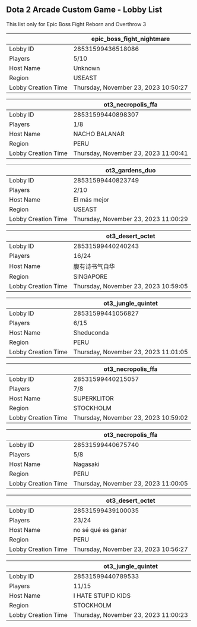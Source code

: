 ## Dota 2 Arcade Custom Game - Lobby List

This list only for Epic Boss Fight Reborn and Overthrow 3

|  | epic_boss_fight_nightmare |
| ------ | ------ |
| Lobby ID | 28531599436518086 |
| Players | 5/10 |
| Host Name | Unknown |
| Region | USEAST |
| Lobby Creation Time | Thursday, November 23, 2023 10:50:27 |


|  | ot3_necropolis_ffa |
| ------ | ------ |
| Lobby ID | 28531599440898307 |
| Players | 1/8 |
| Host Name | NACHO BALANAR |
| Region | PERU |
| Lobby Creation Time | Thursday, November 23, 2023 11:00:41 |


|  | ot3_gardens_duo |
| ------ | ------ |
| Lobby ID | 28531599440823749 |
| Players | 2/10 |
| Host Name | El más mejor |
| Region | USEAST |
| Lobby Creation Time | Thursday, November 23, 2023 11:00:29 |


|  | ot3_desert_octet |
| ------ | ------ |
| Lobby ID | 28531599440240243 |
| Players | 16/24 |
| Host Name | 腹有诗书气自华 |
| Region | SINGAPORE |
| Lobby Creation Time | Thursday, November 23, 2023 10:59:05 |


|  | ot3_jungle_quintet |
| ------ | ------ |
| Lobby ID | 28531599441056827 |
| Players | 6/15 |
| Host Name | Sheduconda |
| Region | PERU |
| Lobby Creation Time | Thursday, November 23, 2023 11:01:05 |


|  | ot3_necropolis_ffa |
| ------ | ------ |
| Lobby ID | 28531599440215057 |
| Players | 7/8 |
| Host Name | SUPERKLITOR |
| Region | STOCKHOLM |
| Lobby Creation Time | Thursday, November 23, 2023 10:59:02 |


|  | ot3_necropolis_ffa |
| ------ | ------ |
| Lobby ID | 28531599440675740 |
| Players | 5/8 |
| Host Name | Nagasaki |
| Region | PERU |
| Lobby Creation Time | Thursday, November 23, 2023 11:00:05 |


|  | ot3_desert_octet |
| ------ | ------ |
| Lobby ID | 28531599439100035 |
| Players | 23/24 |
| Host Name | no sé qué es ganar |
| Region | PERU |
| Lobby Creation Time | Thursday, November 23, 2023 10:56:27 |


|  | ot3_jungle_quintet |
| ------ | ------ |
| Lobby ID | 28531599440789533 |
| Players | 11/15 |
| Host Name | I HATE STUPID KIDS |
| Region | STOCKHOLM |
| Lobby Creation Time | Thursday, November 23, 2023 11:00:23 |


